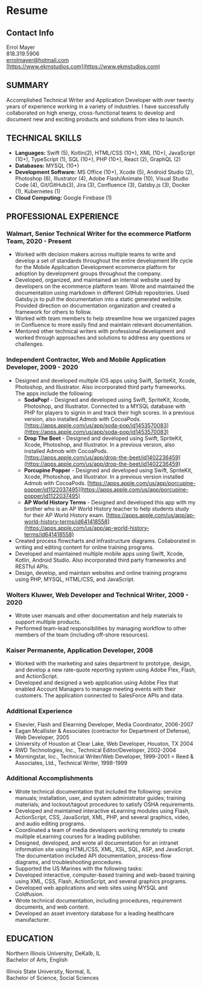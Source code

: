 # Resume

## Contact Info
Errol Mayer  
818.319.5906  
[errolmayer@hotmail.com](mailto:errolmayer@hotmail.com)   
[https://www.ekmstudios.com](https://www.ekmstudios.com)


## SUMMARY
Accomplished Technical Writer and Application Developer with over twenty years of experience working in a variety of industries. I have successfully collaborated on high energy, cross-functional teams to develop and document new and exciting products and solutions from idea to launch. 

## TECHNICAL SKILLS
- **Languages:** Swift (5), Kotlin(2), HTML/CSS (10+), XML (10+), JavaScript (10+), TypeScript (1), SQL (10+), PHP (10+), React (2), GraphQL (2)
- **Databases:** MYSQL (10+)
- **Development Software:** MS Office (10+), Xcode (5), Android Studio (2), Photoshop (6), Illustrator (4), Adobe Flash/Animate (10), Visual Studio Code (4), Git/GitHub(3), Jira (3), Confluence (3), Gatsby.js (3), Docker (1), Kubernetes (1)  
- **Cloud Computing:** Google Firebase (1)

## PROFESSIONAL EXPERIENCE
### Walmart, Senior Technical Writer for the ecommerce Platform Team, 2020 - Present
- Worked with decision makers across multiple teams to write and develop a set of standards throughout the entire development life cycle for the Mobile Application Development ecommerce platform for adoption by development groups throughout the company.
- Developed, organized, and maintained an internal website used by developers on the ecommerce platform team. Wrote and maintained the documentation using markdown in different GitHub repositories. Used Gatsby.js to pull the documentation into a static generated website. Provided direction on documentation organization and created a framework for others to follow.
- Worked with team members to help streamline how we organized pages in Confluence to more easily find and maintain relevant documentation.
- Mentored other technical writers with professional development and worked through approaches and solutions to address any questions or challenges.

### Independent Contractor, Web and Mobile Application Developer, 2009 - 2020
- Designed and developed multiple iOS apps using Swift, SpriteKit, Xcode, Photoshop, and Illustrator. Also incorporated third party frameworks. The apps include the following:
  - **SodaPop!** - Designed and developed using Swift, SpriteKit, Xcode, Photoshop, and Illustrator. Connected to a MYSQL database with PHP for players to signin in and track their high scores. In a previous version, also installed Admob with CocoaPods.
[https://apps.apple.com/us/app/soda-pop/id1453570083](https://apps.apple.com/us/app/soda-pop/id1453570083)
  - **Drop The Beet** - Designed and developed using Swift, SpriteKit, Xcode, Photoshop, and Illustrator. In a previous version, also installed Admob with CocoaPods. [https://apps.apple.com/us/app/drop-the-beet/id1402236459](https://apps.apple.com/us/app/drop-the-beet/id1402236459)
  - **Porcupine Popper** - Designed and developed using Swift, SpriteKit, Xcode, Photoshop, and Illustrator. In a previous version installed Admob with CocoaPods. [https://apps.apple.com/us/app/porcupine-popper/id1122037495](https://apps.apple.com/us/app/porcupine-popper/id1122037495)
  - **AP World History Terms** - Designed and developed this app with my brother who is an AP World History teacher to help students study for their AP World History exam. [https://apps.apple.com/us/app/ap-world-history-terms/id641418558](https://apps.apple.com/us/app/ap-world-history-terms/id641418558)
- Created process flowcharts and infrastructure diagrams. Collaborated in writing and editing content for online training programs. 
- Developed and maintained multiple mobile apps using Swift, Xcode, Kotlin, Android Studio. Also incorporated third party frameworks and RESTful APIs.
- Design, develop, and maintain websites and online training programs using PHP, MYSQL, HTML/CSS, and JavaScript.

### Wolters Kluwer, Web Developer and Technical Writer, 2009 - 2020
- Wrote user manuals and other documentation and help materials to support multiple products. 
- Performed team-lead responsibilities by managing workflow to other members of the team (including off-shore resources).



### Kaiser Permanente, Application Developer, 2008
- Worked with the marketing and sales department to prototype, design, and develop a new rate-quote reporting system using Adobe Flex, Flash, and ActionScript.
- Developed and designed a web application using Adobe Flex that enabled Account Managers to manage meeting events with their customers. The application connected to SalesForce APIs and data.

### Additional Experience
- Elsevier, Flash and Elearning Developer, Media Coordinator, 2006-2007
- Eagan Mcallister & Associates (contractor for Department of Defense), Web Developer, 2005
- University of Houston at Clear Lake, Web Developer, Houston, TX 2004
- RWD Technologies, Inc., Technical Editor/Developer, 2002-2004
- Morningstar, Inc., Technical Writer/Web Developer, 1999-2001
= Reed & Associates, Ltd., Technical Writer, 1998-1999

### Additional Accomplishments
- Wrote technical documentation that included the following: service manuals; installation, user, and system administrator guides; training materials; and lockout/tagout procedures to satisfy OSHA requirements.
- Developed and maintained interactive eLearning modules using Flash, ActionScript, CSS, JavaScript, XML, PHP, and several graphics, video, and audio editing programs. 
- Coordinated a team of media developers working remotely to create multiple eLearning courses for a leading publisher.
- Designed, developed, and wrote all documentation for an intranet information site using HTML/CSS, XML, XSL, SQL, ASP, and JavaScript. The documentation included API documentation, process-flow diagrams, and troubleshooting procedures.
- Supported the US Marines with the following tasks: 
- Developed interactive, computer-based training and web-based training using XML, CSS, Flash, ActionScript, and several graphics programs.
- Developed web applications and web sites using MYSQL and Coldfusion.
- Wrote technical documentation, including procedures, requirement documents, and web content. 
- Developed an asset inventory database for a leading healthcare manufacturer.


## EDUCATION
Northern Illinois University, DeKalb, IL  
Bachelor of Arts, English

Illinois State University, Normal, IL  
Bachelor of Science, Social Sciences


